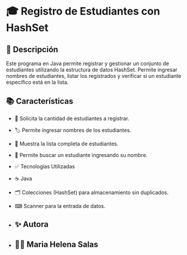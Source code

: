 # 🎓 **Registro de Estudiantes con HashSet**
## 🌟 Descripción
Este programa en Java permite registrar y gestionar un conjunto de estudiantes 
utilizando la estructura de datos HashSet<String>. Permite ingresar nombres de 
estudiantes, listar los registrados y verificar si un estudiante específico está en la lista.

## 📚 Características
- 📌 Solicita la cantidad de estudiantes a registrar.
- 🏷️ Permite ingresar nombres de los estudiantes.
-  📜 Muestra la lista completa de estudiantes.
-  🔎 Permite buscar un estudiante ingresando su nombre.

-  ✅ Tecnologías Utilizadas
-  ☕ Java
-  🗂️ Colecciones (HashSet<String>) para almacenamiento sin duplicados.
-  ⌨ Scanner para la entrada de datos.

- ## ✨ Autora
- ## 👩‍💻 Maria Helena Salas
